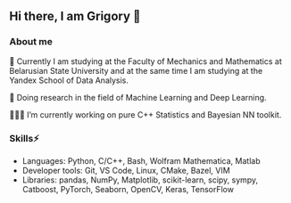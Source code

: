 ## Hi there, I am Grigory 👋
### About me
🌱 Currently I am studying at the Faculty of Mechanics and Mathematics at Belarusian State University and at the same time I am studying at the Yandex School of Data Analysis.

🔭 Doing research in the field of Machine Learning and Deep Learning.

👨🏻‍💻 I’m currently working on pure C++ Statistics and Bayesian NN toolkit.

### Skills⚡
* Languages: Python, C/C++, Bash, Wolfram Mathematica, Matlab
* Developer tools: Git, VS Code, Linux, CMake, Bazel, VIM  
* Libraries: pandas, NumPy, Matplotlib, scikit-learn, scipy, sympy, Catboost, PyTorch, Seaborn, OpenCV, Keras, TensorFlow
<!--
**redstray1/redstray1** is a ✨ _special_ ✨ repository because its `README.md` (this file) appears on your GitHub profile.

Here are some ideas to get you started:

- 🔭 I’m currently working on ...
- 🌱 I’m currently learning ...
- 👯 I’m looking to collaborate on ...
- 🤔 I’m looking for help with ...
- 💬 Ask me about ...
- 📫 How to reach me: ...
- 😄 Pronouns: ...
- ⚡ Fun fact: ...
-->
